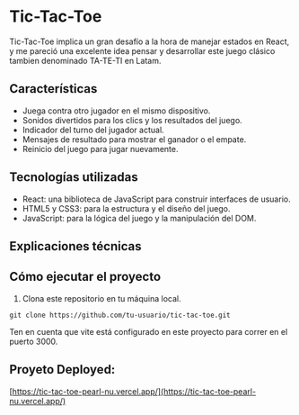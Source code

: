 # Tic-Tac-Toe

Tic-Tac-Toe implica un gran desafío a la hora de manejar estados en React, y me pareció una excelente idea pensar y desarrollar este juego clásico tambien denominado TA-TE-TI en Latam.

## Características

- Juega contra otro jugador en el mismo dispositivo.
- Sonidos divertidos para los clics y los resultados del juego.
- Indicador del turno del jugador actual.
- Mensajes de resultado para mostrar el ganador o el empate.
- Reinicio del juego para jugar nuevamente.

## Tecnologías utilizadas

- React: una biblioteca de JavaScript para construir interfaces de usuario.
- HTML5 y CSS3: para la estructura y el diseño del juego.
- JavaScript: para la lógica del juego y la manipulación del DOM.

## Explicaciones técnicas




## Cómo ejecutar el proyecto

1. Clona este repositorio en tu máquina local.

```shell
git clone https://github.com/tu-usuario/tic-tac-toe.git
```
Ten en cuenta que vite está configurado en este proyecto para correr en el puerto 3000.


## Proyeto Deployed:


[https://tic-tac-toe-pearl-nu.vercel.app/](https://tic-tac-toe-pearl-nu.vercel.app/)
